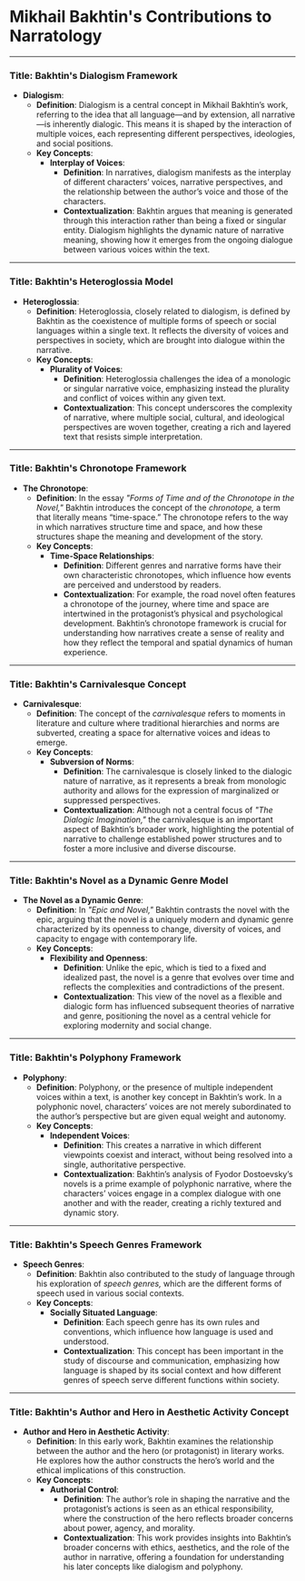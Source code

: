 # Mikhail Bakhtin's Contributions to Narratology


---
### Title: **Bakhtin's Dialogism Framework**
- **Dialogism**:
  - **Definition**: Dialogism is a central concept in Mikhail Bakhtin’s work, referring to the idea that all language—and by extension, all narrative—is inherently dialogic. This means it is shaped by the interaction of multiple voices, each representing different perspectives, ideologies, and social positions.
  - **Key Concepts**:
    - **Interplay of Voices**:
      - **Definition**: In narratives, dialogism manifests as the interplay of different characters’ voices, narrative perspectives, and the relationship between the author’s voice and those of the characters.
      - **Contextualization**: Bakhtin argues that meaning is generated through this interaction rather than being a fixed or singular entity. Dialogism highlights the dynamic nature of narrative meaning, showing how it emerges from the ongoing dialogue between various voices within the text.

---

### Title: **Bakhtin's Heteroglossia Model**
- **Heteroglossia**:
  - **Definition**: Heteroglossia, closely related to dialogism, is defined by Bakhtin as the coexistence of multiple forms of speech or social languages within a single text. It reflects the diversity of voices and perspectives in society, which are brought into dialogue within the narrative.
  - **Key Concepts**:
    - **Plurality of Voices**:
      - **Definition**: Heteroglossia challenges the idea of a monologic or singular narrative voice, emphasizing instead the plurality and conflict of voices within any given text.
      - **Contextualization**: This concept underscores the complexity of narrative, where multiple social, cultural, and ideological perspectives are woven together, creating a rich and layered text that resists simple interpretation.

---

### Title: **Bakhtin's Chronotope Framework**
- **The Chronotope**:
  - **Definition**: In the essay *"Forms of Time and of the Chronotope in the Novel,"* Bakhtin introduces the concept of the *chronotope,* a term that literally means “time-space.” The chronotope refers to the way in which narratives structure time and space, and how these structures shape the meaning and development of the story.
  - **Key Concepts**:
    - **Time-Space Relationships**:
      - **Definition**: Different genres and narrative forms have their own characteristic chronotopes, which influence how events are perceived and understood by readers.
      - **Contextualization**: For example, the road novel often features a chronotope of the journey, where time and space are intertwined in the protagonist’s physical and psychological development. Bakhtin’s chronotope framework is crucial for understanding how narratives create a sense of reality and how they reflect the temporal and spatial dynamics of human experience.

---

### Title: **Bakhtin's Carnivalesque Concept**
- **Carnivalesque**:
  - **Definition**: The concept of the *carnivalesque* refers to moments in literature and culture where traditional hierarchies and norms are subverted, creating a space for alternative voices and ideas to emerge. 
  - **Key Concepts**:
    - **Subversion of Norms**:
      - **Definition**: The carnivalesque is closely linked to the dialogic nature of narrative, as it represents a break from monologic authority and allows for the expression of marginalized or suppressed perspectives.
      - **Contextualization**: Although not a central focus of *"The Dialogic Imagination,"* the carnivalesque is an important aspect of Bakhtin’s broader work, highlighting the potential of narrative to challenge established power structures and to foster a more inclusive and diverse discourse.

---

### Title: **Bakhtin's Novel as a Dynamic Genre Model**
- **The Novel as a Dynamic Genre**:
  - **Definition**: In *"Epic and Novel,"* Bakhtin contrasts the novel with the epic, arguing that the novel is a uniquely modern and dynamic genre characterized by its openness to change, diversity of voices, and capacity to engage with contemporary life.
  - **Key Concepts**:
    - **Flexibility and Openness**:
      - **Definition**: Unlike the epic, which is tied to a fixed and idealized past, the novel is a genre that evolves over time and reflects the complexities and contradictions of the present.
      - **Contextualization**: This view of the novel as a flexible and dialogic form has influenced subsequent theories of narrative and genre, positioning the novel as a central vehicle for exploring modernity and social change.

---

### Title: **Bakhtin's Polyphony Framework**
- **Polyphony**:
  - **Definition**: Polyphony, or the presence of multiple independent voices within a text, is another key concept in Bakhtin’s work. In a polyphonic novel, characters’ voices are not merely subordinated to the author’s perspective but are given equal weight and autonomy.
  - **Key Concepts**:
    - **Independent Voices**:
      - **Definition**: This creates a narrative in which different viewpoints coexist and interact, without being resolved into a single, authoritative perspective.
      - **Contextualization**: Bakhtin’s analysis of Fyodor Dostoevsky’s novels is a prime example of polyphonic narrative, where the characters’ voices engage in a complex dialogue with one another and with the reader, creating a richly textured and dynamic story.

---

### Title: **Bakhtin's Speech Genres Framework**
- **Speech Genres**:
  - **Definition**: Bakhtin also contributed to the study of language through his exploration of *speech genres,* which are the different forms of speech used in various social contexts.
  - **Key Concepts**:
    - **Socially Situated Language**:
      - **Definition**: Each speech genre has its own rules and conventions, which influence how language is used and understood.
      - **Contextualization**: This concept has been important in the study of discourse and communication, emphasizing how language is shaped by its social context and how different genres of speech serve different functions within society.

---

### Title: **Bakhtin's Author and Hero in Aesthetic Activity Concept**
- **Author and Hero in Aesthetic Activity**:
  - **Definition**: In this early work, Bakhtin examines the relationship between the author and the hero (or protagonist) in literary works. He explores how the author constructs the hero’s world and the ethical implications of this construction.
  - **Key Concepts**:
    - **Authorial Control**:
      - **Definition**: The author’s role in shaping the narrative and the protagonist’s actions is seen as an ethical responsibility, where the construction of the hero reflects broader concerns about power, agency, and morality.
      - **Contextualization**: This work provides insights into Bakhtin’s broader concerns with ethics, aesthetics, and the role of the author in narrative, offering a foundation for understanding his later concepts like dialogism and polyphony.
